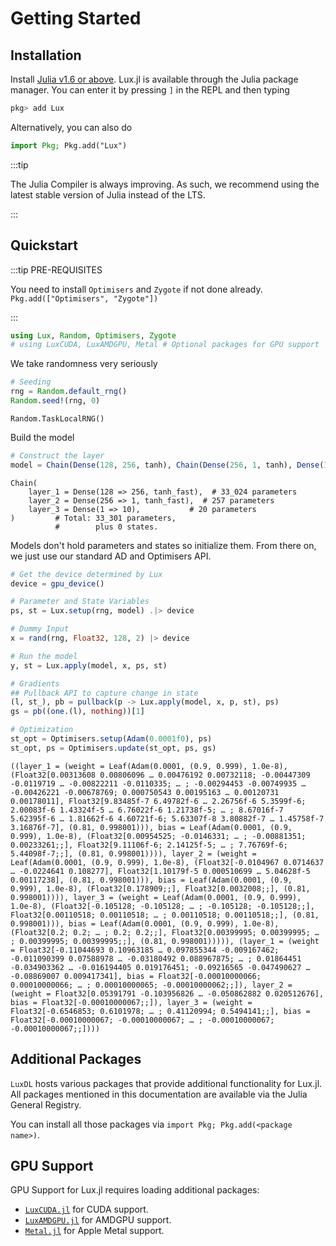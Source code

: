 
<a id='Getting-Started'></a>

# Getting Started


<a id='Installation'></a>

## Installation


Install [Julia v1.6 or above](https://julialang.org/downloads/). Lux.jl is available through the Julia package manager. You can enter it by pressing `]` in the REPL and then typing


```julia
pkg> add Lux
```


Alternatively, you can also do


```julia
import Pkg; Pkg.add("Lux")
```


:::tip


The Julia Compiler is always improving. As such, we recommend using the latest stable version of Julia instead of the LTS.


:::


<a id='Quickstart'></a>

## Quickstart


:::tip PRE-REQUISITES


You need to install `Optimisers` and `Zygote` if not done already. `Pkg.add(["Optimisers", "Zygote"])`


:::


```julia
using Lux, Random, Optimisers, Zygote
# using LuxCUDA, LuxAMDGPU, Metal # Optional packages for GPU support
```


We take randomness very seriously


```julia
# Seeding
rng = Random.default_rng()
Random.seed!(rng, 0)
```


```
Random.TaskLocalRNG()
```


Build the model


```julia
# Construct the layer
model = Chain(Dense(128, 256, tanh), Chain(Dense(256, 1, tanh), Dense(1, 10)))
```


```
Chain(
    layer_1 = Dense(128 => 256, tanh_fast),  # 33_024 parameters
    layer_2 = Dense(256 => 1, tanh_fast),  # 257 parameters
    layer_3 = Dense(1 => 10),           # 20 parameters
)         # Total: 33_301 parameters,
          #        plus 0 states.
```


Models don't hold parameters and states so initialize them. From there on, we just use our standard AD and Optimisers API.


```julia
# Get the device determined by Lux
device = gpu_device()

# Parameter and State Variables
ps, st = Lux.setup(rng, model) .|> device

# Dummy Input
x = rand(rng, Float32, 128, 2) |> device

# Run the model
y, st = Lux.apply(model, x, ps, st)

# Gradients
## Pullback API to capture change in state
(l, st_), pb = pullback(p -> Lux.apply(model, x, p, st), ps)
gs = pb((one.(l), nothing))[1]

# Optimization
st_opt = Optimisers.setup(Adam(0.0001f0), ps)
st_opt, ps = Optimisers.update(st_opt, ps, gs)
```


```
((layer_1 = (weight = Leaf(Adam(0.0001, (0.9, 0.999), 1.0e-8), (Float32[0.00313608 0.00806096 … 0.00476192 0.00732118; -0.00447309 -0.0119719 … -0.00822211 -0.0110335; … ; -0.00294453 -0.00749935 … -0.00426221 -0.00678769; 0.000750543 0.00195163 … 0.00120731 0.00178011], Float32[9.83485f-7 6.49782f-6 … 2.26756f-6 5.3599f-6; 2.00083f-6 1.43324f-5 … 6.76022f-6 1.21738f-5; … ; 8.67016f-7 5.62395f-6 … 1.81662f-6 4.60721f-6; 5.63307f-8 3.80882f-7 … 1.45758f-7 3.16876f-7], (0.81, 0.998001))), bias = Leaf(Adam(0.0001, (0.9, 0.999), 1.0e-8), (Float32[0.00954525; -0.0146331; … ; -0.00881351; 0.00233261;;], Float32[9.11106f-6; 2.14125f-5; … ; 7.76769f-6; 5.44098f-7;;], (0.81, 0.998001)))), layer_2 = (weight = Leaf(Adam(0.0001, (0.9, 0.999), 1.0e-8), (Float32[-0.0104967 0.0714637 … -0.0224641 0.108277], Float32[1.10179f-5 0.000510699 … 5.04628f-5 0.00117238], (0.81, 0.998001))), bias = Leaf(Adam(0.0001, (0.9, 0.999), 1.0e-8), (Float32[0.178909;;], Float32[0.0032008;;], (0.81, 0.998001)))), layer_3 = (weight = Leaf(Adam(0.0001, (0.9, 0.999), 1.0e-8), (Float32[-0.105128; -0.105128; … ; -0.105128; -0.105128;;], Float32[0.00110518; 0.00110518; … ; 0.00110518; 0.00110518;;], (0.81, 0.998001))), bias = Leaf(Adam(0.0001, (0.9, 0.999), 1.0e-8), (Float32[0.2; 0.2; … ; 0.2; 0.2;;], Float32[0.00399995; 0.00399995; … ; 0.00399995; 0.00399995;;], (0.81, 0.998001))))), (layer_1 = (weight = Float32[-0.11044693 0.10963185 … 0.097855344 -0.009167462; -0.011090399 0.07588978 … -0.03180492 0.088967875; … ; 0.01864451 -0.034903362 … -0.016194405 0.019176451; -0.09216565 -0.047490627 … -0.08869007 0.009417341], bias = Float32[-0.00010000066; 0.00010000066; … ; 0.00010000065; -0.00010000062;;]), layer_2 = (weight = Float32[0.05391791 -0.103956826 … -0.050862882 0.020512676], bias = Float32[-0.00010000067;;]), layer_3 = (weight = Float32[-0.6546853; 0.6101978; … ; 0.41120994; 0.5494141;;], bias = Float32[-0.00010000067; -0.00010000067; … ; -0.00010000067; -0.00010000067;;])))
```


<a id='Additional-Packages'></a>

## Additional Packages


`LuxDL` hosts various packages that provide additional functionality for Lux.jl. All packages mentioned in this documentation are available via the Julia General Registry.


You can install all those packages via `import Pkg; Pkg.add(<package name>)`.


<a id='GPU-Support'></a>

## GPU Support


GPU Support for Lux.jl requires loading additional packages:


  * [`LuxCUDA.jl`](https://github.com/LuxDL/LuxCUDA.jl) for CUDA support.
  * [`LuxAMDGPU.jl`](https://github.com/LuxDL/LuxAMDGPU.jl) for AMDGPU support.
  * [`Metal.jl`](https://github.com/JuliaGPU/Metal.jl) for Apple Metal support.

